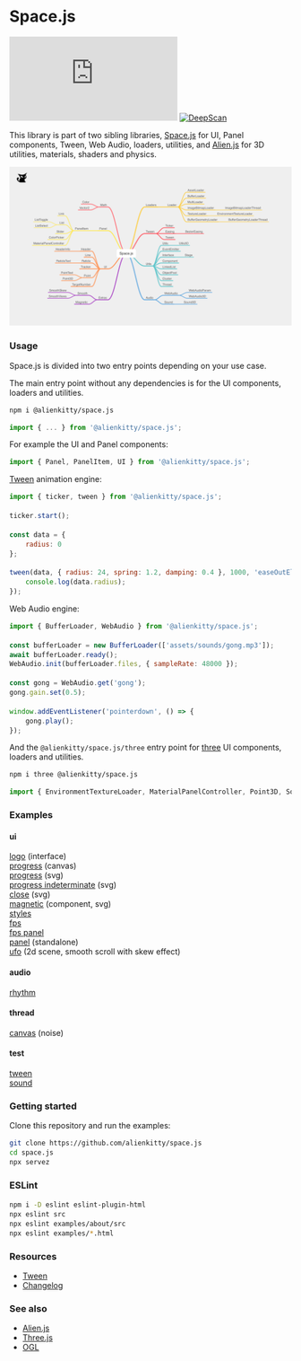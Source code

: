 # Space.js

[![NPM Package][npm]][npm-url]
[![DeepScan][deepscan]][deepscan-url]

This library is part of two sibling libraries, [Space.js](https://github.com/alienkitty/space.js) for UI, Panel components, Tween, Web Audio, loaders, utilities, and [Alien.js](https://github.com/alienkitty/alien.js) for 3D utilities, materials, shaders and physics.

<p>
    <img src="https://github.com/alienkitty/space.js/raw/main/space.js.png" alt="Space.js">
</p>

### Usage

Space.js is divided into two entry points depending on your use case.

The main entry point without any dependencies is for the UI components, loaders and utilities.

```sh
npm i @alienkitty/space.js
```

```js
import { ... } from '@alienkitty/space.js';
```

For example the UI and Panel components:

```js
import { Panel, PanelItem, UI } from '@alienkitty/space.js';
```

[Tween](https://github.com/alienkitty/alien.js/wiki/Tween) animation engine:

```js
import { ticker, tween } from '@alienkitty/space.js';

ticker.start();

const data = {
    radius: 0
};

tween(data, { radius: 24, spring: 1.2, damping: 0.4 }, 1000, 'easeOutElastic', null, () => {
    console.log(data.radius);
});
```

Web Audio engine:

```js
import { BufferLoader, WebAudio } from '@alienkitty/space.js';

const bufferLoader = new BufferLoader(['assets/sounds/gong.mp3']);
await bufferLoader.ready();
WebAudio.init(bufferLoader.files, { sampleRate: 48000 });

const gong = WebAudio.get('gong');
gong.gain.set(0.5);

window.addEventListener('pointerdown', () => {
    gong.play();
});
```

And the `@alienkitty/space.js/three` entry point for [three](https://github.com/mrdoob/three.js) UI components, loaders and utilities.

```sh
npm i three @alienkitty/space.js
```

```js
import { EnvironmentTextureLoader, MaterialPanelController, Point3D, Sound3D } from '@alienkitty/space.js/three';
```

### Examples

#### ui

[logo](https://space.js.org/examples/logo.html) (interface)  
[progress](https://space.js.org/examples/progress_canvas.html) (canvas)  
[progress](https://space.js.org/examples/progress.html) (svg)  
[progress indeterminate](https://space.js.org/examples/progress_indeterminate.html) (svg)  
[close](https://space.js.org/examples/close.html) (svg)  
[magnetic](https://space.js.org/examples/magnetic.html) (component, svg)  
[styles](https://space.js.org/examples/styles.html)  
[fps](https://space.js.org/examples/fps.html)  
[fps panel](https://space.js.org/examples/fps_panel.html)  
[panel](https://space.js.org/examples/panel.html) (standalone)  
[ufo](https://ufo.ai/) (2d scene, smooth scroll with skew effect)  

#### audio

[rhythm](https://space.js.org/examples/audio_rhythm.html)  

#### thread

[canvas](https://space.js.org/examples/thread_canvas.html) (noise)  

#### test

[tween](https://space.js.org/examples/test_tween.html)  
[sound](https://space.js.org/examples/test_sound.html)  

### Getting started

Clone this repository and run the examples:

```sh
git clone https://github.com/alienkitty/space.js
cd space.js
npx servez
```

### ESLint

```sh
npm i -D eslint eslint-plugin-html
npx eslint src
npx eslint examples/about/src
npx eslint examples/*.html
```

### Resources

* [Tween](https://github.com/alienkitty/alien.js/wiki/Tween)
* [Changelog](https://github.com/alienkitty/space.js/releases)

### See also

* [Alien.js](https://github.com/alienkitty/alien.js)
* [Three.js](https://github.com/mrdoob/three.js)
* [OGL](https://github.com/oframe/ogl)


[npm]: https://img.shields.io/npm/v/@alienkitty/space.js
[npm-url]: https://www.npmjs.com/package/@alienkitty/space.js
[deepscan]: https://deepscan.io/api/teams/20020/projects/23965/branches/733215/badge/grade.svg
[deepscan-url]: https://deepscan.io/dashboard#view=project&tid=20020&pid=23965&bid=733215
